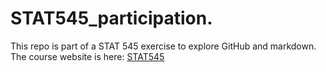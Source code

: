 # STAT545_participation.
This repo is part of a STAT 545 exercise to explore GitHub and markdown.
The course website is here: [STAT545](http://stat545.com/Classroom/)
